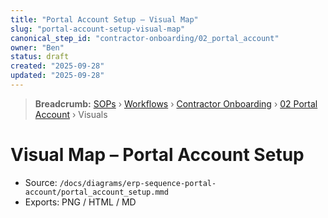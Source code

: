 ```yaml
---
title: "Portal Account Setup – Visual Map"
slug: "portal-account-setup-visual-map"
canonical_step_id: "contractor-onboarding/02_portal_account"
owner: "Ben"
status: draft
created: "2025-09-28"
updated: "2025-09-28"
---
```


> **Breadcrumb:** [SOPs](/docs/sop/README.md) › [Workflows](/docs/sop/workflow/README.md) › [Contractor Onboarding](../) › [02 Portal Account](../02_portal_account/README.md) › Visuals


# Visual Map – Portal Account Setup

- Source: `/docs/diagrams/erp-sequence-portal-account/portal_account_setup.mmd`
- Exports: PNG / HTML / MD
